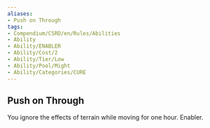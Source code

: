 ```yaml
---
aliases:
- Push on Through
tags:
- Compendium/CSRD/en/Rules/Abilities
- Ability
- Ability/ENABLER
- Ability/Cost/2
- Ability/Tier/Low
- Ability/Pool/Might
- Ability/Categories/CURE
---
```


  
## Push on Through  
You ignore the effects of terrain while moving for one hour. Enabler. 